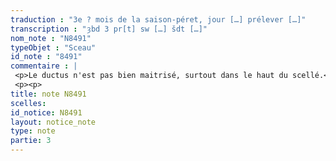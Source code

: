 ```yaml
---
traduction : "3e ? mois de la saison-péret, jour […] prélever […]"
transcription : "ȝbd 3 pr[t] sw […] šdt […]"
nom_note : "N8491"
typeObjet : "Sceau"
id_note : "8491"
commentaire : |
 <p>Le ductus n'est pas bien maitrisé, surtout dans le haut du scellé.</p>
 <p><p>
title: note N8491
scelles: 
id_notice: N8491
layout: notice_note
type: note
partie: 3
---
```

